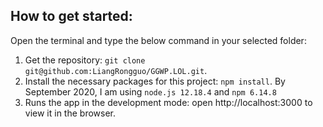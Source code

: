 ## How to get started:
Open the terminal and type the below command in your selected folder:
1. Get the repository:
`git clone git@github.com:LiangRongguo/GGWP.LOL.git`.
2. Install the necessary packages for this project:
`npm install`.
By September 2020, I am using `node.js 12.18.4` and `npm 6.14.8`
3. Runs the app in the development mode: open http://localhost:3000 to view it in the browser.
